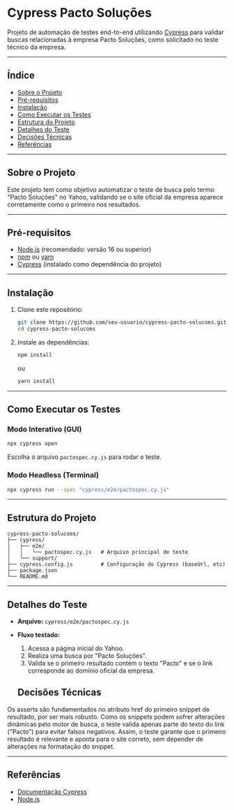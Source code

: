 # Cypress Pacto Soluções

Projeto de automação de testes end-to-end utilizando [Cypress](https://www.cypress.io/) para validar buscas relacionadas à empresa Pacto Soluções, como solicitado no teste técnico da empresa.

---

## Índice

- [Sobre o Projeto](#sobre-o-projeto)
- [Pré-requisitos](#pré-requisitos)
- [Instalação](#instalação)
- [Como Executar os Testes](#como-executar-os-testes)
- [Estrutura do Projeto](#estrutura-do-projeto)
- [Detalhes do Teste](#detalhes-do-teste)
- [Decisões Técnicas](#decisoes-tecnicas)
- [Referências](#referências)

---

## Sobre o Projeto

Este projeto tem como objetivo automatizar o teste de busca pelo termo "Pacto Soluções" no Yahoo, validando se o site oficial da empresa aparece corretamente como o primeiro nos resultados.

---

## Pré-requisitos

- [Node.js](https://nodejs.org/) (recomendado: versão 16 ou superior)
- [npm](https://www.npmjs.com/) ou [yarn](https://yarnpkg.com/)
- [Cypress](https://www.cypress.io/) (instalado como dependência do projeto)

---

## Instalação

1. Clone este repositório:
   ```sh
   git clone https://github.com/seu-usuario/cypress-pacto-solucoes.git
   cd cypress-pacto-solucoes
   ```

2. Instale as dependências:
   ```sh
   npm install
   ```
   ou
   ```sh
   yarn install
   ```

---

## Como Executar os Testes

### Modo Interativo (GUI)
```sh
npx cypress open
```
Escolha o arquivo `pactospec.cy.js` para rodar o teste.

### Modo Headless (Terminal)
```sh
npx cypress run --spec "cypress/e2e/pactospec.cy.js"
```

---

## Estrutura do Projeto

```
cypress-pacto-solucoes/
├── cypress/
│   ├── e2e/
│   │   └── pactospec.cy.js   # Arquivo principal de teste
│   └── support/
├── cypress.config.js         # Configuração do Cypress (baseUrl, etc)
├── package.json
└── README.md
```

---

## Detalhes do Teste

- **Arquivo:** `cypress/e2e/pactospec.cy.js`
- **Fluxo testado:**  
  1. Acessa a página inicial do Yahoo.
  2. Realiza uma busca por "Pacto Soluções".
  3. Valida se o primeiro resultado contém o texto "Pacto" e se o link corresponde ao domínio oficial da empresa.

  ## Decisões Técnicas 

Os asserts são fundamentados no atributo href do primeiro snippet de resultado, por ser mais robusto. Como os snippets podem sofrer alterações dinâmicas pelo motor de busca, o teste valida apenas parte do texto do link ("Pacto") para evitar falsos negativos. Assim, o teste garante que o primeiro resultado é relevante e aponta para o site correto, sem depender de alterações na formatação do snippet.


---

## Referências

- [Documentação Cypress](https://docs.cypress.io/)
- [Node.js](https://nodejs.org/)
